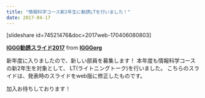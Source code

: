 ```yaml
---
title: "情報科学コース新2年生に勧誘LTを行いました！"
date: 2017-04-17
---
```


[slideshare id=74521476&doc=2017web-170406080803]

**[IGGG勧誘スライド2017](https://www.slideshare.net/IGGGorg/2017web)** from **[IGGGorg](http://www.slideshare.net/IGGGorg)**

新年度に入りましたので、新しい部員を募集します！
本年度も情報科学コースの新2年生を対象として、
LT(ライトニングトーク)を行いました。
こちらのスライドは、発表時のスライドをweb版に修正したものです。

加入お待ちしております！